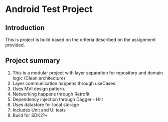 # Android Test Project

## Introduction

This is project is build based on the criteria described on the assignment provided.

## Project summary

1. This is a modular project with layer separation for repository and domain logic (Clean
   architecture)
2. Layer communication happens through useCases.
3. Uses MVI design pattern.
4. Networking happens through Retrofit
5. Dependency injection through Dagger - Hilt
6. Uses datastore for local storage
7. Includes Unit and UI tests
8. Build for SDK21+
